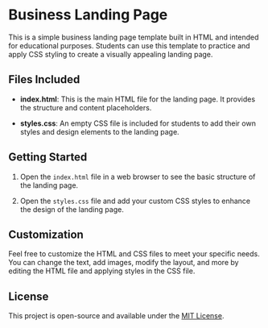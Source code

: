 # Business Landing Page

This is a simple business landing page template built in HTML and intended for educational purposes. Students can use this template to practice and apply CSS styling to create a visually appealing landing page.

## Files Included

- **index.html**: This is the main HTML file for the landing page. It provides the structure and content placeholders.

- **styles.css**: An empty CSS file is included for students to add their own styles and design elements to the landing page.

## Getting Started

1. Open the `index.html` file in a web browser to see the basic structure of the landing page.

2. Open the `styles.css` file and add your custom CSS styles to enhance the design of the landing page.

## Customization

Feel free to customize the HTML and CSS files to meet your specific needs. You can change the text, add images, modify the layout, and more by editing the HTML file and applying styles in the CSS file.


## License

This project is open-source and available under the [MIT License](LICENSE).
